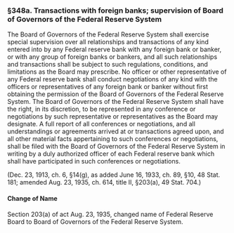 ### §348a. Transactions with foreign banks; supervision of Board of Governors of the Federal Reserve System ###

The Board of Governors of the Federal Reserve System shall exercise special supervision over all relationships and transactions of any kind entered into by any Federal reserve bank with any foreign bank or banker, or with any group of foreign banks or bankers, and all such relationships and transactions shall be subject to such regulations, conditions, and limitations as the Board may prescribe. No officer or other representative of any Federal reserve bank shall conduct negotiations of any kind with the officers or representatives of any foreign bank or banker without first obtaining the permission of the Board of Governors of the Federal Reserve System. The Board of Governors of the Federal Reserve System shall have the right, in its discretion, to be represented in any conference or negotiations by such representative or representatives as the Board may designate. A full report of all conferences or negotiations, and all understandings or agreements arrived at or transactions agreed upon, and all other material facts appertaining to such conferences or negotiations, shall be filed with the Board of Governors of the Federal Reserve System in writing by a duly authorized officer of each Federal reserve bank which shall have participated in such conferences or negotiations.

(Dec. 23, 1913, ch. 6, §14(g), as added June 16, 1933, ch. 89, §10, 48 Stat. 181; amended Aug. 23, 1935, ch. 614, title II, §203(a), 49 Stat. 704.)

#### Change of Name ####

Section 203(a) of act Aug. 23, 1935, changed name of Federal Reserve Board to Board of Governors of the Federal Reserve System.